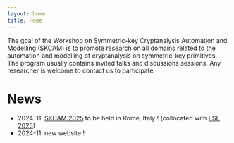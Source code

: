 ```yaml
---
layout: home
title: Home
---
```


The goal of the Workshop on Symmetric-key Cryptanalysis Automation and Modelling (SKCAM) is to promote research on all domains related to the automation and modelling of cryptanalysis on symmetric-key primitives. The program usually contains invited talks and discussions sessions. Any researcher is welcome to contact us to participate. 


# News
- 2024-11: [SKCAM 2025](https://skcamworkshop.github.io/skcam2025/) to be held in Rome, Italy ! (collocated with [FSE 2025](https://fse.iacr.org/2025/))
- 2024-11: new website !

